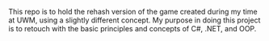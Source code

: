 This repo is to hold the rehash version of the game created during my time at UWM, using a slightly different concept. 
My purpose in doing this project is to retouch with the basic principles and concepts of C#, .NET, and OOP. 
